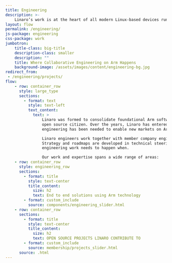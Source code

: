 ```yaml
---
title: Engineering
description: >-
    Linaro’s work is at the heart of all modern Linux-based devices running on Arm processors, including Android smartphones and tablets. As markets for Arm processors develop, new opportunities for collaborative engineering are created around Linux and other open source operating systems. This has resulted in Linaro’s collaborative engineering spanning a wide range of technologies. To find out more about what work we do in each vertical, click on the relevant icon.
layout: flow
permalink: /engineering/
js-package: engineering
css-package: work
jumbotron:
    title-class: big-title
    description-class: smaller
    description: ""
    title: Where Collaborative Engineering on Arm Happens
    background-image: /assets/images/content/engineering-bg.jpg
redirect_from:
 - /engineering/projects/
flow:
    - row: container_row
      style: large_type
      sections:
        - format: text
          style: text-left
          text_content:
            text: >
                Linaro was formed to consolidate foundational Arm software and to help strengthen Arm as an
                open source citizen. Over the years, Linaro has entered new verticals as an when collaborative
                engineering has been needed to enable new markets on Arm architecture.

                Linaro engineers work together with member company engineers on Arm software.
                Strategy and roadmaps are developed in technical steering committees which then decide what
                engineering work needs to happen when.

                Our work and expertise spans a wide range of areas:
    - row: container_row
      style: engineering_row
      sections:
        - format: title
          style: text-center
          title_content:
            size: h2
            text: End to end solutions using Arm technology
        - format: custom_include
          source: components/engineering_slider.html
    - row: container_row
      sections:
        - format: title
          style: text-center
          title_content:
            size: h2
            text: OPEN SOURCE PROJECTS LINARO CONTRIBUTE TO
        - format: custom_include
          source: membership/projects_slider.html
      source: .html
---
```

